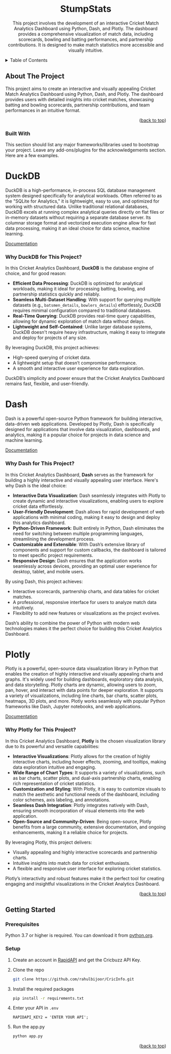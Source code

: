 
<a id="readme-top"></a>


<!-- PROJECT SHIELDS -->
<!--
*** I'm using markdown "reference style" links for readability.
*** Reference links are enclosed in brackets [ ] instead of parentheses ( ).
*** See the bottom of this document for the declaration of the reference variables
*** for contributors-url, forks-url, etc. This is an optional, concise syntax you may use.
*** https://www.markdownguide.org/basic-syntax/#reference-style-links
-->



<div align="center">
  

  <h1 align="center">StumpStats</h1>

  <p align="center">
    This project involves the development of an interactive Cricket Match Analytics Dashboard using Python, Dash, and Plotly. The dashboard provides a comprehensive visualization of match data, including scorecards, bowling and batting performances, and partnership contributions. It is designed to make match statistics more accessible and visually intuitive.
    <br />
  </p>
</div>



<!-- TABLE OF CONTENTS -->
<details>
  <summary>Table of Contents</summary>
  <ol>
    <li>
      <a href="#about-the-project">About The Project</a>
      <ul>
        <li><a href="#built-with">Built With</a></li>
      </ul>
    </li>
    <li>
      <a href="#getting-started">Getting Started</a>
      <ul>
        <li><a href="#prerequisites">Prerequisites</a></li>
        <li><a href="#installation">Installation</a></li>
      </ul>
    </li>
  </ol>
</details>



<!-- ABOUT THE PROJECT -->
## About The Project


This project aims to create an interactive and visually appealing Cricket Match Analytics Dashboard using Python, Dash, and Plotly. The dashboard provides users with detailed insights into cricket matches, showcasing batting and bowling scorecards, partnership contributions, and team performances in an intuitive format.

<p align="right">(<a href="#readme-top">back to top</a>)</p>



### Built With

This section should list any major frameworks/libraries used to bootstrap your project. Leave any add-ons/plugins for the acknowledgements section. Here are a few examples.

  <h1 align="left">DuckDB</h1>
  <p> DuckDB is a high-performance, in-process SQL database management system designed specifically for analytical workloads. Often referred to as the "SQLite for Analytics," it is lightweight, easy to use, and optimized for working with structured data. Unlike traditional relational databases, DuckDB excels at running complex analytical queries directly on flat files or in-memory datasets without requiring a separate database server. Its columnar storage format and vectorized execution engine allow for fast data processing, making it an ideal choice for data science, machine learning. </p>
  <p align="left"><a href="https://duckdb.org/docs/guides/overview.html"> Documentation </a></p>
  <section>
  <h3>Why DuckDB for This Project?</h3>
  <p>
    In this Cricket Analytics Dashboard, <strong>DuckDB</strong> is the database engine of choice, and for good reason:
  </p>
  <ul>
    <li><strong>Efficient Data Processing</strong>: DuckDB is optimized for analytical workloads, making it ideal for processing batting, bowling, and partnership statistics quickly and reliably.</li>
    <li><strong>Seamless Multi-Dataset Handling</strong>: With support for querying multiple datasets (e.g., <code>batsmen_details</code>, <code>bowlers_details</code>) effortlessly, DuckDB requires minimal configuration compared to traditional databases.</li>
    <li><strong>Real-Time Querying</strong>: DuckDB provides real-time query capabilities, allowing for dynamic exploration of match data without delays.</li>
    <li><strong>Lightweight and Self-Contained</strong>: Unlike larger database systems, DuckDB doesn't require heavy infrastructure, making it easy to integrate and deploy for projects of any size.</li>
  </ul>
  <p>
    By leveraging DuckDB, this project achieves:
  </p>
  <ul>
    <li>High-speed querying of cricket data.</li>
    <li>A lightweight setup that doesn’t compromise performance.</li>
    <li>A smooth and interactive user experience for data exploration.</li>
  </ul>
  <p>
    DuckDB’s simplicity and power ensure that the Cricket Analytics Dashboard remains fast, flexible, and user-friendly.
  </p>
</section>


  <h1 align="left">Dash</h1>
  <p> Dash is a powerful open-source Python framework for building interactive, data-driven web applications. Developed by Plotly, Dash is specifically designed for applications that involve data visualization, dashboards, and analytics, making it a popular choice for projects in data science and machine learning. </p>
  <p align="left"><a href="https://dash.plotly.com/tutorial"> Documentation </a></p>
  <section>
  <h3>Why Dash for This Project?</h3>
  <p>
    In this Cricket Analytics Dashboard, <strong>Dash</strong> serves as the framework for building a highly interactive and visually appealing user interface. Here's why Dash is the ideal choice:
  </p>
  <ul>
    <li><strong>Interactive Data Visualization</strong>: Dash seamlessly integrates with Plotly to create dynamic and interactive visualizations, enabling users to explore cricket data effortlessly.</li>
    <li><strong>User-Friendly Development</strong>: Dash allows for rapid development of web applications with minimal coding, making it easy to design and deploy this analytics dashboard.</li>
    <li><strong>Python-Driven Framework</strong>: Built entirely in Python, Dash eliminates the need for switching between multiple programming languages, streamlining the development process.</li>
    <li><strong>Customizable and Extensible</strong>: With Dash’s extensive library of components and support for custom callbacks, the dashboard is tailored to meet specific project requirements.</li>
    <li><strong>Responsive Design</strong>: Dash ensures that the application works seamlessly across devices, providing an optimal user experience for desktop, tablet, and mobile users.</li>
  </ul>
  <p>
    By using Dash, this project achieves:
  </p>
  <ul>
    <li>Interactive scorecards, partnership charts, and data tables for cricket matches.</li>
    <li>A professional, responsive interface for users to analyze match data intuitively.</li>
    <li>Flexibility to add new features or visualizations as the project evolves.</li>
  </ul>
  <p>
    Dash’s ability to combine the power of Python with modern web technologies makes it the perfect choice for building this Cricket Analytics Dashboard.
  </p>
</section>



  <h1 align="left">Plotly</h1>
  <p>Plotly is a powerful, open-source data visualization library in Python that enables the creation of highly interactive and visually appealing charts and graphs. It's widely used for building dashboards, exploratory data analysis, and data storytelling. Plotly charts are dynamic, allowing users to zoom, pan, hover, and interact with data points for deeper exploration. It supports a variety of visualizations, including line charts, bar charts, scatter plots, heatmaps, 3D plots, and more. Plotly works seamlessly with popular Python frameworks like Dash, Jupyter notebooks, and web applications.</p>
  <p align="left"><a href="https://plotly.com/python/"> Documentation </a></p>

  <section>
  <h3>Why Plotly for This Project?</h3>
  <p>
    In this Cricket Analytics Dashboard, <strong>Plotly</strong> is the chosen visualization library due to its powerful and versatile capabilities:
  </p>
  <ul>
    <li><strong>Interactive Visualizations</strong>: Plotly allows for the creation of highly interactive charts, including hover effects, zooming, and tooltips, making data exploration intuitive and engaging.</li>
    <li><strong>Wide Range of Chart Types</strong>: It supports a variety of visualizations, such as bar charts, scatter plots, and dual-axis partnership charts, enabling rich representation of cricket statistics.</li>
    <li><strong>Customization and Styling</strong>: With Plotly, it is easy to customize visuals to match the aesthetic and functional needs of the dashboard, including color schemes, axis labeling, and annotations.</li>
    <li><strong>Seamless Dash Integration</strong>: Plotly integrates natively with Dash, ensuring smooth incorporation of visual elements into the web application.</li>
    <li><strong>Open-Source and Community-Driven</strong>: Being open-source, Plotly benefits from a large community, extensive documentation, and ongoing enhancements, making it a reliable choice for projects.</li>
  </ul>
  <p>
    By leveraging Plotly, this project delivers:
  </p>
  <ul>
    <li>Visually appealing and highly interactive scorecards and partnership charts.</li>
    <li>Intuitive insights into match data for cricket enthusiasts.</li>
    <li>A flexible and responsive user interface for exploring cricket statistics.</li>
  </ul>
  <p>
    Plotly’s interactivity and robust features make it the perfect tool for creating engaging and insightful visualizations in the Cricket Analytics Dashboard.
  </p>
</section>


<p align="right">(<a href="#readme-top">back to top</a>)</p>



<!-- GETTING STARTED -->
## Getting Started

### Prerequisites
  Python 3.7 or higher is required. You can download it from [python.org](https://www.python.org/).


### Setup



1. Create an account in [RapidAPI](https://rapidapi.com/hub) and get the Cricbuzz API Key.

2. Clone the repo
   ```sh
   git clone https://github.com/rahulbijoor/CricInfo.git
   ```
3. Install the required packages
   ```sh
   pip install -r requirements.txt
   ```
4. Enter your API in `.env`
   ```
   RAPIDAPI_KEY2 = 'ENTER YOUR API';
   ```
5. Run the app.py
   ```sh
   python app.py
   ```

<p align="right">(<a href="#readme-top">back to top</a>)</p>







